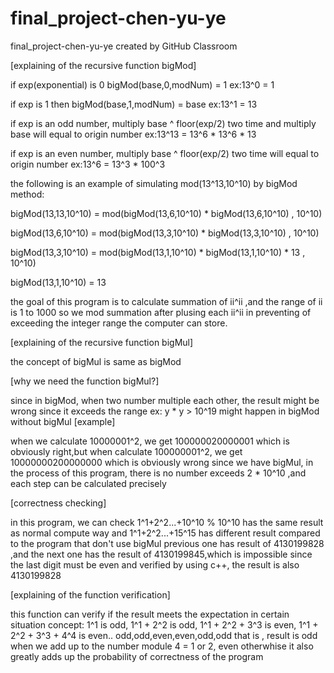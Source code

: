 # final_project-chen-yu-ye
final_project-chen-yu-ye created by GitHub Classroom

[explaining of the recursive function bigMod]

if exp(exponential) is 0 bigMod(base,0,modNum) = 1
ex:13^0 = 1

if exp is 1 then bigMod(base,1,modNum) = base
ex:13^1 = 13

if exp is an odd number, multiply base ^ floor(exp/2) two time and multiply base will equal to origin number
ex:13^13 = 13^6 * 13^6 * 13 

if exp is an even number, multiply base ^ floor(exp/2) two time will equal to origin number
ex:13^6 = 13^3 * 100^3

the following is an example of simulating mod(13^13,10^10) by bigMod method:

bigMod(13,13,10^10) = mod(bigMod(13,6,10^10) * bigMod(13,6,10^10) , 10^10)

bigMod(13,6,10^10) = mod(bigMod(13,3,10^10) * bigMod(13,3,10^10) , 10^10)

bigMod(13,3,10^10) = mod(bigMod(13,1,10^10) * bigMod(13,1,10^10) * 13 , 10^10)

bigMod(13,1,10^10) = 13 


the goal of this program is to calculate summation of ii^ii ,and the range of ii is 1 to 1000
so we mod summation after plusing each ii^ii in preventing of exceeding the integer range the computer can store.



[explaining of the recursive function bigMul]

the concept of bigMul is same as bigMod



[why we need the function bigMul?]

since in bigMod, when two number multiple each other, the result might be wrong since it exceeds the range ex: y * y > 10^19 might happen in bigMod without bigMul
[example]

when we calculate 10000001^2, we get 100000020000001 which is obviously right,but when calculate 100000001^2, we get 10000000200000000 which is obviously wrong
since we have bigMul, in the process of this program, there is no number exceeds 2 * 10^10 ,and each step can be calculated precisely 



[correctness checking]

in this program, we can check 1^1+2^2...+10^10 % 10^10 has the same result as normal compute way
and 1^1+2^2...+15^15 has different result compared to the program that don't use bigMul
previous one has result of 4130199828 ,and the next one has the result of 4130199845,which is impossible since the last digit must be even
and verified by using c++, the result is also 4130199828



[explaining of the function verification]

this function can verify if the result meets the expectation in certain situation
concept:
1^1 is odd, 1^1 + 2^2 is odd, 1^1 + 2^2 + 3^3 is even,  1^1 + 2^2 + 3^3 + 4^4 is even.. odd,odd,even,even,odd,odd
that is , result is odd when we add up to the number module 4 = 1 or 2, even otherwhise
it also greatly adds up the probability of correctness of the program

